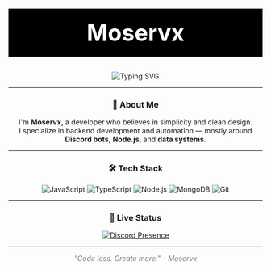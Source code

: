 <!-- Header minimalista -->
<h1 align="center" style="color:white;background:black;padding:20px 0;font-size:45px;">Moservx</h1>

<div align="center">

  <img src="https://readme-typing-svg.herokuapp.com?font=Fira+Code&size=24&pause=1000&color=FFFFFF&center=true&vCenter=true&width=500&lines=Developer;Backend+Focused;Discord+Bot+Creator;Minimal+is+Powerful" alt="Typing SVG" />

---

### 🧠 About Me

I'm **Moservx**, a developer who believes in simplicity and clean design.  
I specialize in backend development and automation — mostly around **Discord bots**, **Node.js**, and **data systems**.

---

### 🛠️ Tech Stack

![JavaScript](https://img.shields.io/badge/-JavaScript-000000?style=for-the-badge&logo=javascript)
![TypeScript](https://img.shields.io/badge/-TypeScript-000000?style=for-the-badge&logo=typescript)
![Node.js](https://img.shields.io/badge/-Node.js-000000?style=for-the-badge&logo=node.js)
![MongoDB](https://img.shields.io/badge/-MongoDB-000000?style=for-the-badge&logo=mongodb)
![Git](https://img.shields.io/badge/-Git-000000?style=for-the-badge&logo=git)

---

### 📡 Live Status

[![Discord Presence](https://lanyard.cnrad.dev/api/1312240218023264310?bg=000000&borderRadius=10px)](https://discord.com/users/1312240218023264310)

</div>

<!-- Footer (optional quote or slogan) -->
<hr>
<p align="center" style="color:gray;font-style:italic">
  "Code less. Create more." – Moservx
</p>
